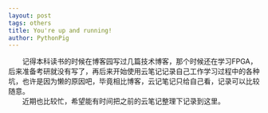 ```yaml
---
layout: post
tags: others
title: You're up and running!
author: PythonPig
---
```

&emsp;&emsp;记得本科读书的时候在博客园写过几篇技术博客，那个时候还在学习FPGA，后来准备考研就没有写了，再后来开始使用云笔记记录自己工作学习过程中的各种坑，也许是因为懒的原因吧，毕竟相比博客，云记笔记只给自己看，记录可以比较随意。  
&emsp;&emsp;近期也比较忙，希望能有时间把之前的云笔记整理下记录到这里。
